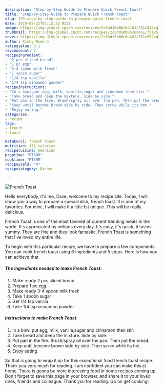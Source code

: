 ```yaml
---
description: "Step-by-Step Guide to Prepare Quick French Toast"
title: "Step-by-Step Guide to Prepare Quick French Toast"
slug: 299-step-by-step-guide-to-prepare-quick-french-toast
date: 2020-09-21T05:15:53.033Z
image: https://img-global.cpcdn.com/recipes/2c03d10b06c6a461/751x532cq70/french-toast-recipe-main-photo.jpg
thumbnail: https://img-global.cpcdn.com/recipes/2c03d10b06c6a461/751x532cq70/french-toast-recipe-main-photo.jpg
cover: https://img-global.cpcdn.com/recipes/2c03d10b06c6a461/751x532cq70/french-toast-recipe-main-photo.jpg
author: Ricky Romero
ratingvalue: 3.1
reviewcount: 7
recipeingredient:
- "2 pcs sliced bread"
- "1 pc egg"
- "3-4 spoon milk fresh"
- "1 spoon sugar"
- "1/4 tsp vanilla"
- "1/4 tsp cinnamon powder"
recipeinstructions:
- "In a bowl,put egg, milk, vanilla,sugar and cinnamon then stir."
- "Take bread and deep the mixture. Side by side."
- "Put pan in the fire. Brush/spray oil over the pan. Then put the bread."
- "Keep until become brown side by side. Then serve while its hot."
- "Enjoy eating."
categories:
- Recipe
tags:
- french
- toast

katakunci: french toast 
nutrition: 172 calories
recipecuisine: American
preptime: "PT39M"
cooktime: "PT39M"
recipeyield: "4"
recipecategory: Dinner

---
```



![French Toast](https://img-global.cpcdn.com/recipes/2c03d10b06c6a461/751x532cq70/french-toast-recipe-main-photo.jpg)

Hello everybody, it's me, Dave, welcome to my recipe site. Today, I will show you a way to prepare a special dish, french toast. It is one of my favorites. For mine, I will make it a little bit unique. This will be really delicious.

French Toast is one of the most favored of current trending meals in the world. It's appreciated by millions every day. It's easy, it's quick, it tastes yummy. They are fine and they look fantastic. French Toast is something that I've loved my entire life.




To begin with this particular recipe, we have to prepare a few components. You can cook french toast using 6 ingredients and 5 steps. Here is how you can achieve that.

<!--inarticleads1-->

##### The ingredients needed to make French Toast:

1. Make ready 2 pcs sliced bread
1. Prepare 1 pc egg
1. Make ready 3-4 spoon milk fresh
1. Take 1 spoon sugar
1. Get 1/4 tsp vanilla
1. Take 1/4 tsp cinnamon powder




<!--inarticleads2-->

##### Instructions to make French Toast:

1. In a bowl,put egg, milk, vanilla,sugar and cinnamon then stir.
1. Take bread and deep the mixture. Side by side.
1. Put pan in the fire. Brush/spray oil over the pan. Then put the bread.
1. Keep until become brown side by side. Then serve while its hot.
1. Enjoy eating.




So that is going to wrap it up for this exceptional food french toast recipe. Thank you very much for reading. I am confident you can make this at home. There is gonna be more interesting food in home recipes coming up. Don't forget to save this page in your browser, and share it to your loved ones, friends and colleague. Thank you for reading. Go on get cooking!
